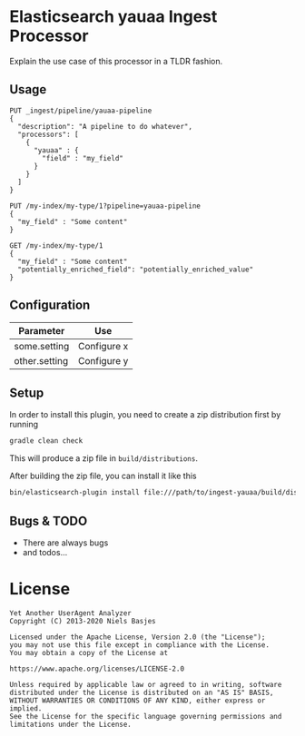 # Elasticsearch yauaa Ingest Processor

Explain the use case of this processor in a TLDR fashion.

## Usage


```
PUT _ingest/pipeline/yauaa-pipeline
{
  "description": "A pipeline to do whatever",
  "processors": [
    {
      "yauaa" : {
        "field" : "my_field"
      }
    }
  ]
}

PUT /my-index/my-type/1?pipeline=yauaa-pipeline
{
  "my_field" : "Some content"
}

GET /my-index/my-type/1
{
  "my_field" : "Some content"
  "potentially_enriched_field": "potentially_enriched_value"
}
```

## Configuration

| Parameter | Use |
| --- | --- |
| some.setting   | Configure x |
| other.setting  | Configure y |

## Setup

In order to install this plugin, you need to create a zip distribution first by running

```bash
gradle clean check
```

This will produce a zip file in `build/distributions`.

After building the zip file, you can install it like this

```bash
bin/elasticsearch-plugin install file:///path/to/ingest-yauaa/build/distribution/ingest-yauaa-0.0.1-SNAPSHOT.zip
```

## Bugs & TODO

* There are always bugs
* and todos...


License
=======

    Yet Another UserAgent Analyzer
    Copyright (C) 2013-2020 Niels Basjes

    Licensed under the Apache License, Version 2.0 (the "License");
    you may not use this file except in compliance with the License.
    You may obtain a copy of the License at

    https://www.apache.org/licenses/LICENSE-2.0

    Unless required by applicable law or agreed to in writing, software
    distributed under the License is distributed on an "AS IS" BASIS,
    WITHOUT WARRANTIES OR CONDITIONS OF ANY KIND, either express or implied.
    See the License for the specific language governing permissions and
    limitations under the License.
